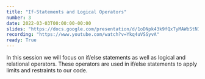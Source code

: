 ```yaml
---
title: "If-Statements and Logical Operators"
number: 3
date: 2022-03-03T00:00:00-00:00
slides: "https://docs.google.com/presentation/d/1oDNpk43k9fQxTyMAWbStN17TEIaq4lR_EieYd3ri_cM/edit?usp=sharing"
recording: "https://www.youtube.com/watch?v=Ykq4uVSSyvA"
ready: True
---
```


In this session we will focus on if/else statements as well as logical and relational operators. These operators are used in if/else statements to apply limits and restraints to our code.
